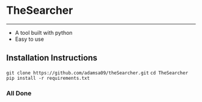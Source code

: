 # TheSearcher

---

- A tool built with python
- Easy to use

## Installation Instructions

`git clone https://github.com/adamsa09/theSearcher.git`
`cd TheSearcher`
`pip install -r requirements.txt`

### All Done
